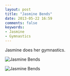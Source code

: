 ```yaml
---
layout: post
title: "Jasmine Bends"
date: 2013-05-22 16:59
comments: false
keywords:
- Jasmine
- Gymnastics
---
```

Jasmine does her gymnastics.

![Jasmine Bends](http://media.eick.us/media/photographs/2013/2013-02-08/Jasmine-Bends-2013-02-08-at-17-05-00.jpg)

![Jasmine Bends](http://media.eick.us/media/photographs/2013/2013-02-08/Jasmine-Bends-2013-02-08-at-17-05-21.jpg)